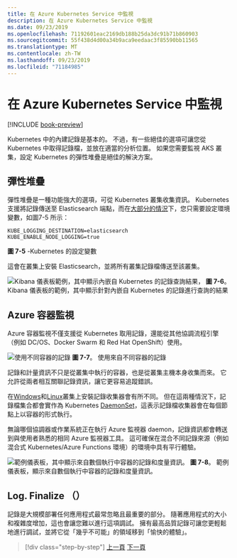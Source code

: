 ```yaml
---
title: 在 Azure Kubernetes Service 中監視
description: 在 Azure Kubernetes Service 中監視
ms.date: 09/23/2019
ms.openlocfilehash: 71192601eac2169db188b25da3dc91b71b860903
ms.sourcegitcommit: 55f438d4d00a34b9aca9eedaac3f85590bb11565
ms.translationtype: MT
ms.contentlocale: zh-TW
ms.lasthandoff: 09/23/2019
ms.locfileid: "71184985"
---
```

# <a name="monitoring-in-azure-kubernetes-services"></a>在 Azure Kubernetes Service 中監視

[!INCLUDE [book-preview](../../../includes/book-preview.md)]

Kubernetes 中的內建記錄是基本的。 不過，有一些絕佳的選項可讓您從 Kubernetes 中取得記錄檔，並放在適當的分析位置。 如果您需要監視 AKS 叢集，設定 Kubernetes 的彈性堆疊是絕佳的解決方案。

## <a name="elastic-stack"></a>彈性堆疊

彈性堆疊是一種功能強大的選項，可從 Kubernetes 叢集收集資訊。 Kubernetes 支援將記錄傳送至 Elasticsearch 端點，而在[大部分的情況](https://kubernetes.io/docs/tasks/debug-application-cluster/logging-elasticsearch-kibana/)下，您只需要設定環境變數，如圖7-5 所示：

```kubernetes
KUBE_LOGGING_DESTINATION=elasticsearch
KUBE_ENABLE_NODE_LOGGING=true
```

**圖 7-5** -Kubernetes 的設定變數

這會在叢集上安裝 Elasticsearch，並將所有叢集記錄檔傳送至該叢集。

![Kibana 儀表板範例，其中顯示內嵌自 Kubernetes 的記錄查詢結果，](./media/kibana-dashboard.png)
**圖 7-6**。 Kibana 儀表板的範例，其中顯示針對內嵌自 Kubernetes 的記錄進行查詢的結果

## <a name="azure-container-monitoring"></a>Azure 容器監視

Azure 容器監視不僅支援從 Kubernetes 取用記錄，還能從其他協調流程引擎（例如 DC/OS、Docker Swarm 和 Red Hat OpenShift）使用。

![使用不同容器的記錄](./media/containers-diagram.png)
**圖 7-7**。  使用來自不同容器的記錄

記錄和計量資訊不只是從叢集中執行的容器，也是從叢集主機本身收集而來。 它允許從兩者相互關聯記錄資訊，讓它更容易追蹤錯誤。

在[Windows](https://docs.microsoft.com/azure/azure-monitor/insights/containers#configure-a-log-analytics-windows-agent-for-kubernetes)和[Linux](https://docs.microsoft.com/azure/azure-monitor/insights/containers#configure-a-log-analytics-linux-agent-for-kubernetes)叢集上安裝記錄收集器會有所不同。 但在這兩種情況下，記錄檔集合都會實作為 Kubernetes [DaemonSet](https://kubernetes.io/docs/concepts/workloads/controllers/daemonset/)，這表示記錄檔收集器會在每個節點上以容器的形式執行。

無論哪個協調器或作業系統正在執行 Azure 監視器 daemon，記錄資訊都會轉送到與使用者熟悉的相同 Azure 監視器工具。 這可確保在混合不同記錄來源（例如混合式 Kubernetes/Azure Functions 環境）的環境中具有平行體驗。

![範例儀表板，其中顯示來自數個執行中容器的記錄和度量資訊。](./media/containers-dashboard.png)
**圖 7-8**。 範例儀表板，顯示來自數個執行中容器的記錄和度量資訊。

## <a name="logfinalize"></a>Log. Finalize （）

記錄是大規模部署任何應用程式最常忽略且最重要的部分。 隨著應用程式的大小和複雜度增加，這也會讓您難以進行這項調試。 擁有最高品質記錄可讓您更輕鬆地進行調試，並將它從「幾乎不可能」的領域移到「愉快的體驗」。

>[!div class="step-by-step"]
>[上一頁](logging-with-elastic-stack.md)
>[下一頁](azure-monitor.md)
